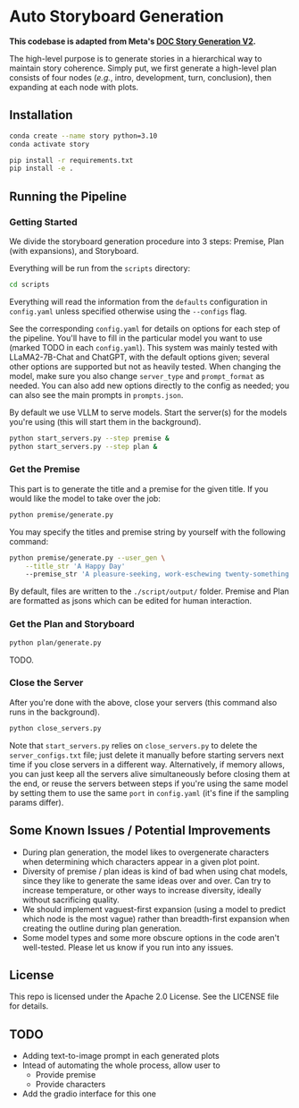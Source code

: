 # Auto Storyboard Generation

**This codebase is adapted from Meta's [DOC Story Generation V2](https://github.com/facebookresearch/doc-storygen-v2/tree/main/storygen).**

The high-level purpose is to generate stories in a hierarchical way to maintain story coherence. Simply put, we first generate a high-level plan consists of four nodes (*e.g.*, intro, development, turn, conclusion), then expanding at each node with plots.

<!-- This repository contains code for automatically generating stories of a few thousand words in length using LLMs, based on the same main ideas and overall structure as https://github.com/yangkevin2/doc-story-generation, but substantially modified to work with newer open-source and chat-based LLMs. The main goal of this rewrite was simplicity, to make it easier to modify / build upon the codebase. -->

## Installation

```bash
conda create --name story python=3.10
conda activate story

pip install -r requirements.txt
pip install -e .
```

<!-- By default we use VLLM to serve models.
You'll need to make a one-line change to the VLLM package to get their API server to work with logprobs requests that are used for reranking.
In your install of VLLM (you can find it using e.g., `pip show vllm`), find the line at https://github.com/vllm-project/vllm/blob/acbed3ef40f015fcf64460e629813922fab90380/vllm/entrypoints/openai/api_server.py#L177 (your exact line number might vary slightly depending on VLLM version) and change the `p` at the end to e.g., `max(p, -1e8)`. This will avoid an error related to passing jsons back from the server, due to json not handling inf values. -->

## Running the Pipeline

### Getting Started
We divide the storyboard generation procedure into 3 steps: Premise, Plan (with expansions), and Storyboard.

Everything will be run from the `scripts` directory:

```bash
cd scripts
```

Everything will read the information from the `defaults` configuration in `config.yaml` unless specified otherwise using the `--configs` flag.

See the corresponding `config.yaml` for details on options for each step of the pipeline. You'll have to fill in the particular model you want to use (marked TODO in each `config.yaml`). This system was mainly tested with LLaMA2-7B-Chat and ChatGPT, with the default options given; several other options are supported but not as heavily tested. When changing the model, make sure you also change `server_type` and `prompt_format` as needed. You can also add new options directly to the config as needed; you can also see the main prompts in `prompts.json`.

By default we use VLLM to serve models. Start the server(s) for the models you're using (this will start them in the background).

```bash
python start_servers.py --step premise &
python start_servers.py --step plan &
```

### Get the Premise
This part is to generate the title and a premise for the given title. If you would like the model to take over the job:
```bash
python premise/generate.py
```

You may specify the titles and premise string by yourself with the following command:
```bash
python premise/generate.py --user_gen \
    --title_str 'A Happy Day'
    --premise_str 'A pleasure-seeking, work-eschewing twenty-something realizes he has worked no days during the first few months of the pandemic despite loving his employment after receiving pandemic package payment fortnightly.'
```

By default, files are written to the `./script/output/` folder. Premise and Plan are formatted as jsons which can be edited for human interaction.

### Get the Plan and Storyboard
```bash
python plan/generate.py
```
TODO.

### Close the Server
After you're done with the above, close your servers (this command also runs in the background).

```bash
python close_servers.py
```

Note that `start_servers.py` relies on `close_servers.py` to delete the `server_configs.txt` file; just delete it manually before starting servers next time if you close servers in a different way. Alternatively, if memory allows, you can just keep all the servers alive simultaneously before closing them at the end, or reuse the servers between steps if you're using the same model by setting them to use the same `port` in `config.yaml` (it's fine if the sampling params differ).


## Some Known Issues / Potential Improvements

<!-- - When start multiple model servers for different models, we should allocate them to different GPUs or load on multi-GPU as needed. -->
- During plan generation, the model likes to overgenerate characters when determining which characters appear in a given plot point.
- Diversity of premise / plan ideas is kind of bad when using chat models, since they like to generate the same ideas over and over. Can try to increase temperature, or other ways to increase diversity, ideally without sacrificing quality.
- We should implement vaguest-first expansion (using a model to predict which node is the most vague) rather than breadth-first expansion when creating the outline during plan generation.
- Some model types and some more obscure options in the code aren't well-tested. Please let us know if you run into any issues.


## License

This repo is licensed under the Apache 2.0 License. See the LICENSE file for details.


## TODO
- Adding text-to-image prompt in each generated plots
- Intead of automating the whole process, allow user to
    - Provide premise
    - Provide characters
- Add the gradio interface for this one
